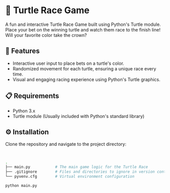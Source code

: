 # 🐢 Turtle Race Game

A fun and interactive Turtle Race Game built using Python's Turtle module. Place your bet on the winning turtle and watch them race to the finish line! Will your favorite color take the crown?

## 🌟 Features
- Interactive user input to place bets on a turtle's color.
- Randomized movement for each turtle, ensuring a unique race every time.
- Visual and engaging racing experience using Python's Turtle graphics.

## 📋 Requirements
- Python 3.x
- Turtle module (Usually included with Python's standard library)

## ⚙️ Installation
Clone the repository and navigate to the project directory:
```bash


.
├── main.py           # The main game logic for the Turtle Race
├── .gitignore        # Files and directories to ignore in version control
└── pyvenv.cfg        # Virtual environment configuration

python main.py

